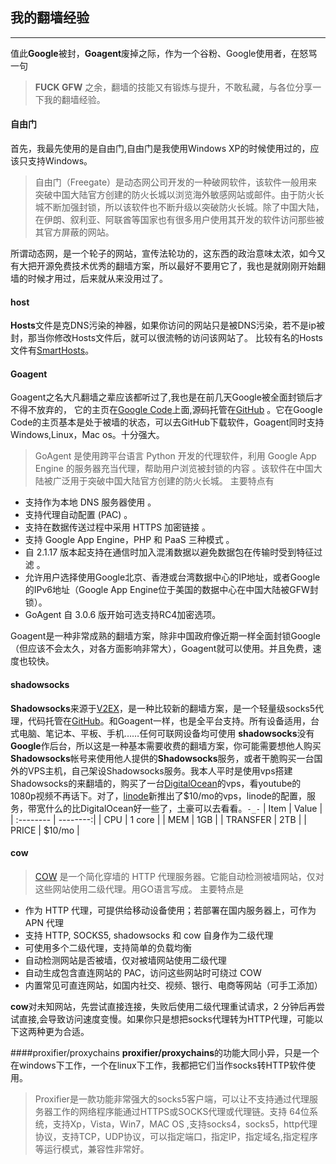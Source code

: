 ## 我的翻墙经验
--------

值此**Google**被封，**Goagent**废掉之际，作为一个谷粉、Google使用者，在怒骂一句
> **FUCK GFW**
之余，翻墙的技能又有锻炼与提升，不敢私藏，与各位分享一下我的翻墙经验。

#### 自由门
首先，我最先使用的是自由门,自由门是我使用Windows XP的时候使用过的，应该只支持Windows。
> 自由门（Freegate）是动态网公司开发的一种破网软件，该软件一般用来突破中国大陆官方创建的防火长城以浏览海外敏感网站或邮件。由于防火长城不断加强封锁，所以该软件也不断升级以突破防火长城。除了中国大陆，在伊朗、叙利亚、阿联酋等国家也有很多用户使用其开发的软件访问那些被其官方屏蔽的网站。

所谓动态网，是一个轮子的网站，宣传法轮功的，这东西的政治意味太浓，如今又有大把开源免费技术优秀的翻墙方案，所以最好不要用它了，我也是就刚刚开始翻墙的时候才用过，后来就从来没用过了。

#### host
**Hosts**文件是克DNS污染的神器，如果你访问的网站只是被DNS污染，若不是ip被封，那当你修改Hosts文件后，就可以很流畅的访问该网站了。
比较有名的Hosts文件有[SmartHosts][7]。

#### Goagent
 Goagent之名大凡翻墙之辈应该都听过了,我也是在前几天Google被全面封锁后才不得不放弃的，
 它的主页在[Google Code][1]上面,源码托管在[GitHub][2] 。它在Google Code的主页基本是处于被墙的状态，可以去GitHub下载软件，Goagent同时支持Windows,Linux，Mac os。十分强大。

> GoAgent 是使用跨平台语言 Python 开发的代理软件，利用 Google App Engine 的服务器充当代理，帮助用户浏览被封锁的内容 。该软件在中国大陆被广泛用于突破中国大陆官方创建的防火长城。
主要特点有
* 支持作为本地 DNS 服务器使用 。
* 支持代理自动配置 (PAC) 。
* 支持在数据传送过程中采用 HTTPS 加密链接 。
* 支持 Google App Engine，PHP 和 PaaS 三种模式 。
* 自 2.1.17 版本起支持在通信时加入混淆数据以避免数据包在传输时受到特征过滤 。
* 允许用户选择使用Google北京、香港或台湾数据中心的IP地址，或者Google的IPv6地址（Google App Engine位于美国的数据中心在中国大陆被GFW封锁）。
* GoAgent 自 3.0.6 版开始可选支持RC4加密选项。

Goagent是一种非常成熟的翻墙方案，除非中国政府像近期一样全面封锁Google（但应该不会太久，对各方面影响非常大），Goagent就可以使用。并且免费，速度也较快。

#### shadowsocks
**Shadowsocks**来源于[V2EX][3]，是一种比较新的翻墙方案，是一个轻量级socks5代理，代码托管在[GitHub][4]。和Goagent一样，也是全平台支持。所有设备适用，台式电脑、笔记本、平板、手机……任何可联网设备均可使用
**shadowsocks**没有**Google**作后台，所以这是一种基本需要收费的翻墙方案，你可能需要想他人购买**Shadowsocks**帐号来使用他人提供的**Shadowsocks**服务，或者干脆购买一台国外的VPS主机，自己架设Shadowsocks服务。我本人平时是使用vps搭建Shadowsocks的来翻墙的，购买了一台[DigitalOcean][5]的vps，看youtube的1080p视频不再话下。对了，[linode][8]新推出了$10/mo的vps，linode的配置，服务，带宽什么的比DigitalOcean好一些了，土豪可以去看看。`-_-`
| Item      |    Value |
| :-------- | --------:|
| CPU       |   1 core |
| MEM       |   1GB    |
| TRANSFER  |   2TB    |
| PRICE     |   $10/mo |

#### cow
> [COW][6] 是一个简化穿墙的 HTTP 代理服务器。它能自动检测被墙网站，仅对这些网站使用二级代理。用GO语言写成。
主要特点是
* 作为 HTTP 代理，可提供给移动设备使用；若部署在国内服务器上，可作为 APN 代理
* 支持 HTTP, SOCKS5, shadowsocks 和 cow 自身作为二级代理
* 可使用多个二级代理，支持简单的负载均衡
* 自动检测网站是否被墙，仅对被墙网站使用二级代理
* 自动生成包含直连网站的 PAC，访问这些网站时可绕过 COW
* 内置常见可直连网站，如国内社交、视频、银行、电商等网站（可手工添加）

**cow**对未知网站，先尝试直接连接，失败后使用二级代理重试请求，2 分钟后再尝试直接,会导致访问速度变慢。如果你只是想把socks代理转为HTTP代理，可能以下这两种更为合适。

####proxifier/proxychains
**proxifier/proxychains**的功能大同小异，只是一个在windows下工作，一个在linux下工作，我都把它们当作socks转HTTP软件使用。
> Proxifier是一款功能非常强大的socks5客户端，可以让不支持通过代理服务器工作的网络程序能通过HTTPS或SOCKS代理或代理链。支持 64位系统，支持Xp，Vista，Win7，MAC OS ,支持socks4，socks5，http代理协议，支持TCP，UDP协议，可以指定端口，指定IP，指定域名,指定程序等运行模式，兼容性非常好。



 [1]: https://code.google.com/p/goagent/
 [2]: https://github.com/goagent/goagent/
 [3]: http://www.v2ex.com/t/32777
 [4]: https://github.com/clowwindy/shadowsocks
 [5]: https://www.digitalocean.com/ 
 [6]: https://github.com/cyfdecyf/cow
 [7]: https://code.google.com/p/smarthosts/
 [8]: https://www.linode.com 
